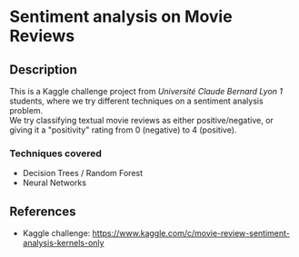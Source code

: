 # Sentiment analysis on Movie Reviews

## Description
This is a Kaggle challenge project from *Université Claude Bernard Lyon 1* students, where
we try different techniques on a sentiment analysis problem.   
We try classifying textual movie reviews as either positive/negative, or giving it a "positivity"
rating from 0 (negative) to 4 (positive).

### Techniques covered
- Decision Trees / Random Forest
- Neural Networks


## References
- Kaggle challenge: https://www.kaggle.com/c/movie-review-sentiment-analysis-kernels-only